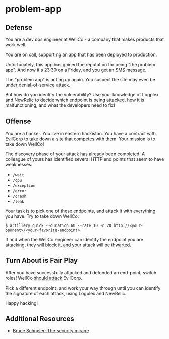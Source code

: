# problem-app

## Defense

You are a dev ops engineer at WellCo - a company that makes products that work well. 

You are on call, supporting an app that has been deployed to production. 

Unfortunately, this app has gained the reputation for being "the problem app". And now it's 23:30 on a Friday, and you get an SMS message.

The "problem app" is acting up again. You suspect the site may even be under denial-of-service attack.

But how do you identify the vulnerability? Use your knowledge of Logplex and NewRelic to decide which endpoint is being attacked, how it is malfunctioning, and what the developers need to fix!

## Offense

You are a hacker. You live in eastern hackistan. You have a contract with EvilCorp to take down a site that competes with them. Your mission is to take down WellCo!

The discovery phase of your attack has already been completed. A colleague of yours has identified several HTTP end points that seem to have weaknesses:

- `/wait`
- `/cpu`
- `/exception`
- `/error`
- `/crash`
- `/leak`

Your task is to pick one of these endpoints, and attack it with everything you have. Try to take down WellCo:

```
$ artillery quick --duration 60 --rate 10 -n 20 http://<your-oponent>/<your-favorite-endpoint>
```

If and when the WellCo engineer can identify the endpoint you are attacking, they will block it, and your attack will be thwarted.

## Turn About is Fair Play

After you have successfully attacked and defended an end-point, switch roles! WellCo [should attack](https://youtu.be/rLITAQi0aj0?t=1m15s) EvilCorp.

Pick a different endpoint, and work your way through until you can identify the signature of each attack, using Logplex and NewRelic.

Happy hacking!

## Additional Resources

- [Bruce Schneier: The security mirage](https://www.ted.com/talks/bruce_schneier)